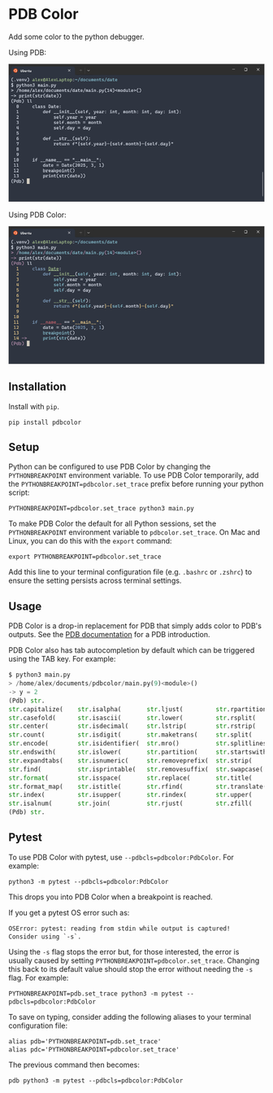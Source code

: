 # PDB Color

Add some color to the python debugger.

Using PDB:

![Code example using PDB](images/before.png)

Using PDB Color:

![Code example using PDB](images/after.png)

## Installation

Install with `pip`.

```shell
pip install pdbcolor
```

## Setup

Python can be configured to use PDB Color by changing the `PYTHONBREAKPOINT`
environment variable. To use PDB Color temporarily, add the 
`PYTHONBREAKPOINT=pdbcolor.set_trace` prefix before running your python script:

```shell
PYTHONBREAKPOINT=pdbcolor.set_trace python3 main.py
```

To make PDB Color the default for all Python sessions, set the
`PYTHONBREAKPOINT` environment variable to `pdbcolor.set_trace`. On Mac and
Linux, you can do this with the `export` command:

```shell
export PYTHONBREAKPOINT=pdbcolor.set_trace
```

Add this line to your terminal configuration file (e.g. `.bashrc` or `.zshrc`)
to ensure the setting persists across terminal settings.

## Usage

PDB Color is a drop-in replacement for PDB that simply adds color to PDB's
outputs. See the [PDB documentation](https://docs.python.org/3/library/pdb.html)
for a PDB introduction.

PDB Color also has tab autocompletion by default which can be triggered using
the TAB key. For example:

```python
$ python3 main.py
> /home/alex/documents/pdbcolor/main.py(9)<module>()
-> y = 2
(Pdb) str.
str.capitalize(    str.isalpha(       str.ljust(         str.rpartition(
str.casefold(      str.isascii(       str.lower(         str.rsplit(
str.center(        str.isdecimal(     str.lstrip(        str.rstrip(
str.count(         str.isdigit(       str.maketrans(     str.split(
str.encode(        str.isidentifier(  str.mro()          str.splitlines(
str.endswith(      str.islower(       str.partition(     str.startswith(
str.expandtabs(    str.isnumeric(     str.removeprefix(  str.strip(
str.find(          str.isprintable(   str.removesuffix(  str.swapcase(
str.format(        str.isspace(       str.replace(       str.title(
str.format_map(    str.istitle(       str.rfind(         str.translate(
str.index(         str.isupper(       str.rindex(        str.upper(
str.isalnum(       str.join(          str.rjust(         str.zfill(
(Pdb) str.
```

## Pytest

To use PDB Color with pytest, use `--pdbcls=pdbcolor:PdbColor`. For example:

```shell
python3 -m pytest --pdbcls=pdbcolor:PdbColor
```

This drops you into PDB Color when a breakpoint is reached.

If you get a pytest OS error such as:

```shell
OSError: pytest: reading from stdin while output is captured!  Consider using `-s`.
```

Using the `-s` flag stops the error but, for those interested, the error is
usually caused by setting `PYTHONBREAKPOINT=pdbcolor.set_trace`. Changing this
back to its default value should stop the error without needing the `-s` flag.
For example:

```shell
PYTHONBREAKPOINT=pdb.set_trace python3 -m pytest --pdbcls=pdbcolor:PdbColor
```

To save on typing, consider adding the following aliases to your terminal
configuration file:

```shell
alias pdb='PYTHONBREAKPOINT=pdb.set_trace'
alias pdc='PYTHONBREAKPOINT=pdbcolor.set_trace'
```

The previous command then becomes:

```shell
pdb python3 -m pytest --pdbcls=pdbcolor:PdbColor
```
